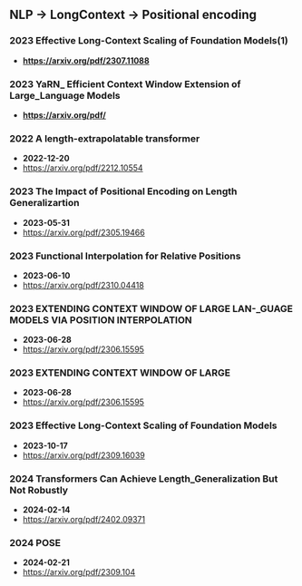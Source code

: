 ## NLP -> LongContext -> Positional encoding


### 2023 Effective Long-Context Scaling of Foundation Models(1)
- **https://arxiv.org/pdf/2307.11088**
### 2023 YaRN_ Efficient Context Window Extension of Large_Language Models
- **https://arxiv.org/pdf/**
### 2022  A length-extrapolatable transformer
- **2022-12-20**
- https://arxiv.org/pdf/2212.10554
### 2023 The Impact of Positional Encoding on Length Generalizartion
- **2023-05-31**
- https://arxiv.org/pdf/2305.19466
### 2023 Functional Interpolation for Relative Positions
- **2023-06-10**
- https://arxiv.org/pdf/2310.04418
### 2023 EXTENDING CONTEXT WINDOW OF LARGE LAN-_GUAGE MODELS VIA POSITION INTERPOLATION
- **2023-06-28**
- https://arxiv.org/pdf/2306.15595
### 2023 EXTENDING CONTEXT WINDOW OF LARGE
- **2023-06-28**
- https://arxiv.org/pdf/2306.15595
### 2023 Effective Long-Context Scaling of Foundation Models
- **2023-10-17**
- https://arxiv.org/pdf/2309.16039
### 2024 Transformers Can Achieve Length_Generalization But Not Robustly
- **2024-02-14**
- https://arxiv.org/pdf/2402.09371
### 2024 POSE
- **2024-02-21**
- https://arxiv.org/pdf/2309.104